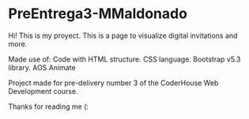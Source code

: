 # PreEntrega3-MMaldonado

Hi!
This is my proyect.
This is a page to visualize digital invitations and more.

Made use of:
Code with HTML structure.
CSS language.
Bootstrap v5.3  library.
AOS Animate

Project made for pre-delivery number 3 of the CoderHouse Web Development course.

Thanks for reading me (:
